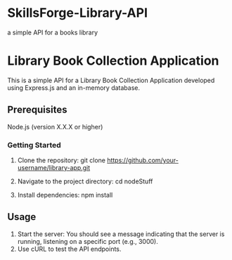 # SkillsForge-Library-API
a simple API for a books library

# Library Book Collection Application
This is a simple API for a Library Book Collection Application developed using Express.js and an in-memory database.

## Prerequisites
Node.js (version X.X.X or higher)
### Getting Started
1. Clone the repository:
git clone https://github.com/your-username/library-app.git

2. Navigate to the project directory:
   cd nodeStuff
   
3. Install dependencies:
   npm install

## Usage
1. Start the server:
   You should see a message indicating that the server is running, listening on a specific port (e.g., 3000).
2. Use cURL to test the API endpoints.
